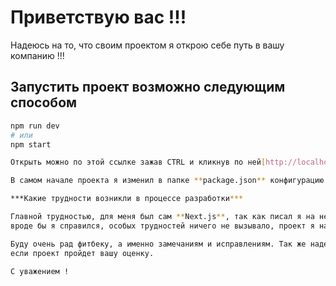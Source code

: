 # Приветствую вас !!!

Надеюсь на то, что своим проектом я открою себе путь в вашу компанию !!!

## Запустить проект возможно следующим способом

```bash
npm run dev
# или
npm start

Открыть можно по этой ссылке зажав CTRL и кликнув по ней[http://localhost:3000](http://localhost:3000). 

В самом начале проекта я изменил в папке **package.json** конфигурацию **dev**. Поставил **Turbopack**.

***Какие трудности возникли в процессе разработки***

Главной трудностью, для меня был сам **Next.js**, так как писал я на нем не сказать что много, с остальным
вроде бы я справился, особых трудностей ничего не вызывало, проект я написал в общей сложности за 9 часов.

Буду очень рад фитбеку, а именно замечаниям и исправлениям. Так же надеюсь на **Интервью**, в том случае, 
если проект пройдет вашу оценку.

С уважением !



